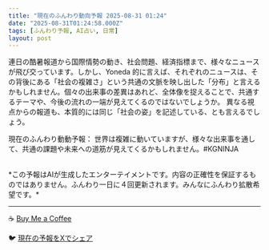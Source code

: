 ```yaml
---
title: "現在のふんわり動向予報 2025-08-31 01:24"
date: "2025-08-31T01:24:58.000Z"
tags: [ふんわり予報, AI占い, 日常]
layout: post
---
```


連日の酷暑報道から国際情勢の動き、社会問題、経済指標まで、様々なニュースが飛び交っています。しかし、Yoneda 的に言えば、それぞれのニュースは、その背後にある「社会の複雑さ」という共通の文脈を映し出した「分布」と言えるかもしれません。個々の出来事の差異はあれど、全体像を捉えることで、共通するテーマや、今後の流れの一端が見えてくるのではないでしょうか。  異なる視点からの報道も、本質的には同じ「社会の姿」を記述している、とも言えるでしょう。


現在のふんわり動動予報：
世界は複雑に動いていますが、様々な出来事を通して、共通の課題や未来への道筋が見えてくるかもしれません。#KGNINJA

<br>
*この予報はAIが生成したエンターテイメントです。内容の正確性を保証するものではありません。ふんわり一日に４回更新されます。みんなにふんわり拡散希望です。*

---
☕️ [Buy Me a Coffee](https://www.buymeacoffee.com/kgninja)

🐦 [現在の予報をXでシェア](https://twitter.com/intent/tweet?text=%E7%8F%BE%E5%9C%A8%E3%81%AE%E3%81%B5%E3%82%93%E3%82%8F%E3%82%8A%E4%BA%88%E5%A0%B1%3A%20%E3%80%8C%E9%80%A3%E6%97%A5%E3%81%AE%E9%85%B7%E6%9A%91%E5%A0%B1%E9%81%93%E3%81%8B%E3%82%89%E5%9B%BD%E9%9A%9B%E6%83%85%E5%8B%A2%E3%81%AE%E5%8B%95%E3%81%8D%E3%80%81%E7%A4%BE%E4%BC%9A%E5%95%8F%E9%A1%8C%E3%80%81%E7%B5%8C%E6%B8%88%E6%8C%87%E6%A8%99%E3%81%BE%E3%81%A7%E3%80%81%E6%A7%98%E3%80%85%E3%81%AA%E3%83%8B%E3%83%A5%E3%83%BC%E3%82%B9%E3%81%8C%E9%A3%9B%E3%81%B3%E4%BA%A4%E3%81%A3%E3%81%A6%E3%81%84%E3%81%BE%E3%81%99%E3%80%82%E3%80%8D%23KGNINJA%20%E7%B6%9A%E3%81%8D%E3%81%AF%E3%83%96%E3%83%AD%E3%82%B0%E3%81%A7%EF%BC%81%F0%9F%91%87&url=https%3A%2F%2Fkg-ninja.github.io%2FFunwariyoso%2F)
